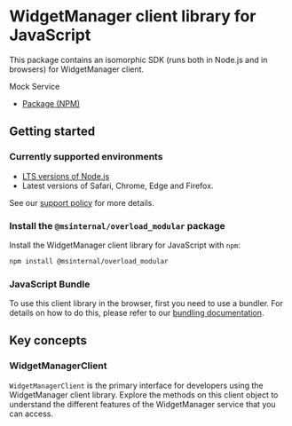 # WidgetManager client library for JavaScript

This package contains an isomorphic SDK (runs both in Node.js and in browsers) for WidgetManager client.

Mock Service

- [Package (NPM)](https://www.npmjs.com/package/@msinternal/overload_modular)

## Getting started

### Currently supported environments

- [LTS versions of Node.js](https://github.com/nodejs/release#release-schedule)
- Latest versions of Safari, Chrome, Edge and Firefox.

See our [support policy](https://github.com/Azure/azure-sdk-for-js/blob/main/SUPPORT.md) for more details.


### Install the `@msinternal/overload_modular` package

Install the WidgetManager client library for JavaScript with `npm`:

```bash
npm install @msinternal/overload_modular
```



### JavaScript Bundle
To use this client library in the browser, first you need to use a bundler. For details on how to do this, please refer to our [bundling documentation](https://aka.ms/AzureSDKBundling).

## Key concepts

### WidgetManagerClient

`WidgetManagerClient` is the primary interface for developers using the WidgetManager client library. Explore the methods on this client object to understand the different features of the WidgetManager service that you can access.

